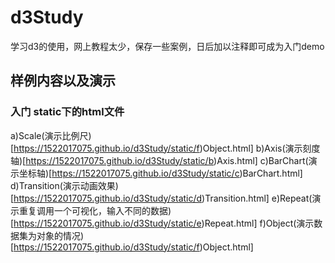 # d3Study
学习d3的使用，网上教程太少，保存一些案例，日后加以注释即可成为入门demo


## 样例内容以及演示
### 入门 static下的html文件
a)Scale(演示比例尺)[https://1522017075.github.io/d3Study/static/f)Object.html]
b)Axis(演示刻度轴)[https://1522017075.github.io/d3Study/static/b)Axis.html]
c)BarChart(演示坐标轴)[https://1522017075.github.io/d3Study/static/c)BarChart.html]
d)Transition(演示动画效果)[https://1522017075.github.io/d3Study/static/d)Transition.html]
e)Repeat(演示重复调用一个可视化，输入不同的数据)[https://1522017075.github.io/d3Study/static/e)Repeat.html]
f)Object(演示数据集为对象的情况)[https://1522017075.github.io/d3Study/static/f)Object.html]


